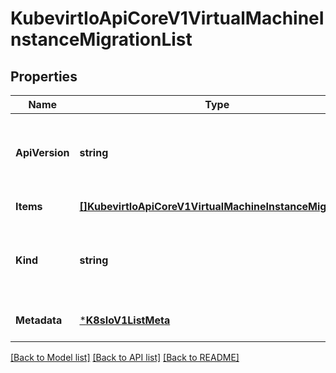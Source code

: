 # KubevirtIoApiCoreV1VirtualMachineInstanceMigrationList

## Properties
Name | Type | Description | Notes
------------ | ------------- | ------------- | -------------
**ApiVersion** | **string** | APIVersion defines the versioned schema of this representation of an object. Servers should convert recognized schemas to the latest internal value, and may reject unrecognized values. More info: https://git.k8s.io/community/contributors/devel/sig-architecture/api-conventions.md#resources | [default to null]
**Items** | [**[]KubevirtIoApiCoreV1VirtualMachineInstanceMigration**](kubevirt.io.api.core.v1.VirtualMachineInstanceMigration.md) |  | [default to null]
**Kind** | **string** | Kind is a string value representing the REST resource this object represents. Servers may infer this from the endpoint the client submits requests to. Cannot be updated. In CamelCase. More info: https://git.k8s.io/community/contributors/devel/sig-architecture/api-conventions.md#types-kinds | [default to null]
**Metadata** | [***K8sIoV1ListMeta**](k8s.io.v1.ListMeta.md) |  | [optional] [default to null]

[[Back to Model list]](../README.md#documentation-for-models) [[Back to API list]](../README.md#documentation-for-api-endpoints) [[Back to README]](../README.md)



